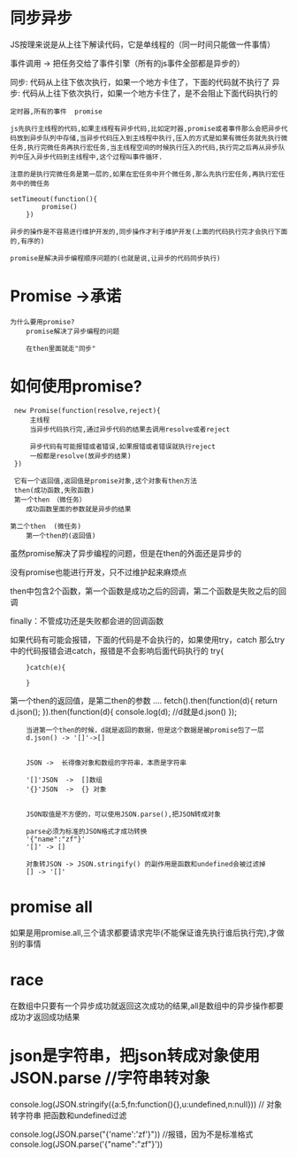 # 同步异步
 JS按理来说是从上往下解读代码，它是单线程的（同一时间只能做一件事情）

 事件调用 -> 把任务交给了事件引擎（所有的js事件全部都是异步的）

同步:
    代码从上往下依次执行，如果一个地方卡住了，下面的代码就不执行了
异步:
    代码从上往下依次执行，如果一个地方卡住了，是不会阻止下面代码执行的

    定时器,所有的事件  promise

    js先执行主线程的代码,如果主线程有异步代码,比如定时器,promise或者事件那么会把异步代码放到异步队列中存储,当异步代码压入到主线程中执行,压入的方式是如果有微任务就先执行微任务,执行完微任务再执行宏任务,当主线程空间的时候执行压入的代码,执行完之后再从异步队列中压入异步代码到主线程中,这个过程叫事件循环.

    注意的是执行完微任务是第一层的,如果在宏任务中开个微任务,那么先执行宏任务,再执行宏任务中的微任务

    setTimeout(function(){
            promise()
        })

    异步的操作是不容易进行维护开发的,同步操作才利于维护开发(上面的代码执行完才会执行下面的,有序的)

    promise是解决异步编程顺序问题的(也就是说,让异步的代码同步执行)

  # Promise  ->承诺

    为什么要用promise?
        promise解决了异步编程的问题

        在then里面就走"同步"

  # 如何使用promise?
     new Promise(function(resolve,reject){
         主线程
         当异步代码执行完,通过异步代码的结果去调用resolve或者reject

         异步代码有可能报错或者错误,如果报错或者错误就执行reject
         一般都是resolve(放异步的结果)
     })

     它有一个返回值,返回值是promise对象,这个对象有then方法
     then(成功函数,失败函数)
     第一个then　（微任务）
        成功函数里面的参数就是异步的结果

    第二个then  (微任务)
        第一个then的(返回值)


虽然promise解决了异步编程的问题，但是在then的外面还是异步的

没有promise也能进行开发，只不过维护起来麻烦点

 then中包含2个函数，第一个函数是成功之后的回调，第二个函数是失败之后的回调

 finally：不管成功还是失败都会进的回调函数

  如果代码有可能会报错，下面的代码是不会执行的，如果使用try，catch
        那么try中的代码报错会进catch，报错是不会影响后面代码执行的
        try{
            
        }catch(e){

        }
   第一个then的返回值，是第二then的参数 ....
        fetch().then(function(d){
            return d.json();
        }).then(function(d){
            console.log(d); //d就是d.json()
        });

        当进第一个then的时候，d就是返回的数据，但是这个数据是被promise包了一层
        d.json() -> '[]'->[]


        JSON ->  长得像对象和数组的字符串，本质是字符串

        '[]'JSON  ->  []数组
        '{}'JSON  ->  {} 对象


        JSON取值是不方便的，可以使用JSON.parse(),把JSON转成对象

        parse必须为标准的JSON格式才成功转换
        '{"name":"zf"}'
        '[]' -> []

        对象转JSON -> JSON.stringify() 的副作用是函数和undefined会被过滤掉
        [] -> '[]'
# promise all
如果是用promise.all,三个请求都要请求完毕(不能保证谁先执行谁后执行完),才做别的事情
# race 
在数组中只要有一个异步成功就返回这次成功的结果,all是数组中的异步操作都要成功才返回成功结果

# json是字符串，把json转成对象使用JSON.parse  //字符串转对象


console.log(JSON.stringify({a:5,fn:function(){},u:undefined,n:null}))   //   对象转字符串   把函数和undefined过滤
  
console.log(JSON.parse("{'name':'zf'}")) //报错，因为不是标准格式
console.log(JSON.parse('{"name":"zf"}'))
    
